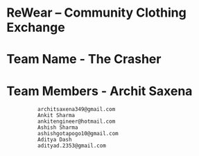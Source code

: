 # ReWear – Community Clothing Exchange
# Team Name - The Crasher
# Team Members - Archit Saxena
              architsaxena349@gmail.com
              Ankit Sharma
              ankitengineer@hotmail.com
              Ashish Sharma
              ashishgotapogo10@gmail.com
              Aditya Dash
              adityad.2353@gmail.com
